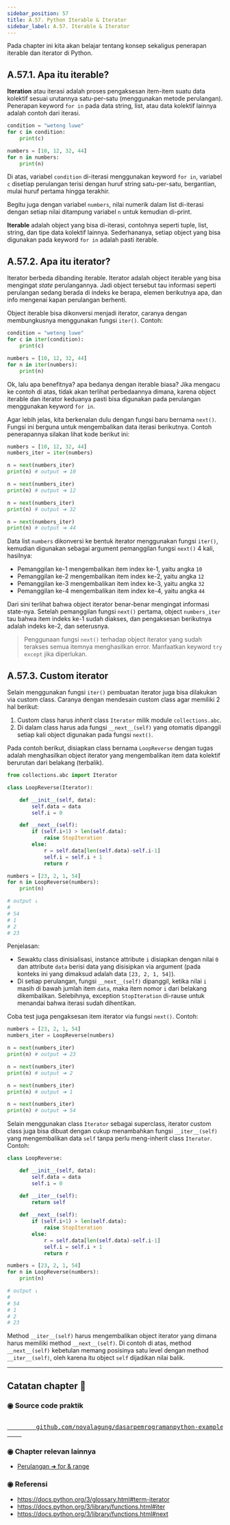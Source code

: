```yaml
---
sidebar_position: 57
title: A.57. Python Iterable & Iterator
sidebar_label: A.57. Iterable & Iterator
---
```


Pada chapter ini kita akan belajar tentang konsep sekaligus penerapan iterable dan iterator di Python.

## A.57.1. Apa itu iterable?

**Iteration** atau iterasi adalah proses pengaksesan item-item suatu data kolektif sesuai urutannya satu-per-satu (menggunakan metode perulangan). Penerapan keyword `for in` pada data string, list, atau data kolektif lainnya adalah contoh dari iterasi.

```python
condition = "weteng luwe"
for c in condition:
    print(c)

numbers = [10, 12, 32, 44]
for n in numbers:
    print(n)
```

Di atas, variabel `condition` di-iterasi menggunakan keyword `for in`, variabel `c` disetiap perulangan terisi dengan huruf string satu-per-satu, bergantian, mulai huruf pertama hingga terakhir.

Begitu juga dengan variabel `numbers`, nilai numerik dalam list di-iterasi dengan setiap nilai ditampung variabel `n` untuk kemudian di-print.

**Iterable** adalah object yang bisa di-iterasi, contohnya seperti tuple, list, string, dan tipe data kolektif lainnya. Sederhananya, setiap object yang bisa digunakan pada keyword `for in` adalah pasti iterable.

## A.57.2. Apa itu iterator?

Iterator berbeda dibanding iterable. Iterator adalah object iterable yang bisa mengingat *state* perulangannya. Jadi object tersebut tau informasi seperti perulangan sedang berada di indeks ke berapa, elemen berikutnya apa, dan info mengenai kapan perulangan berhenti.

Object iterable bisa dikonversi menjadi iterator, caranya dengan membungkusnya menggunakan fungsi `iter()`. Contoh:

```python
condition = "weteng luwe"
for c in iter(condition):
    print(c)

numbers = [10, 12, 32, 44]
for n in iter(numbers):
    print(n)
```

Ok, lalu apa benefitnya? apa bedanya dengan iterable biasa? Jika mengacu ke contoh di atas, tidak akan terlihat perbedaannya dimana, karena object iterable dan iterator keduanya pasti bisa digunakan pada perulangan menggunakan keyword `for in`.

Agar lebih jelas, kita berkenalan dulu dengan fungsi baru bernama `next()`. Fungsi ini berguna untuk mengembalikan data iterasi berikutnya. Contoh penerapannya silakan lihat kode berikut ini:

```python
numbers = [10, 12, 32, 44]
numbers_iter = iter(numbers)

n = next(numbers_iter)
print(n) # output ➜ 10

n = next(numbers_iter)
print(n) # output ➜ 12

n = next(numbers_iter)
print(n) # output ➜ 32

n = next(numbers_iter)
print(n) # output ➜ 44
```

Data list `numbers` dikonversi ke bentuk iterator menggunakan fungsi `iter()`, kemudian digunakan sebagai argument pemanggilan fungsi `next()` 4 kali, hasilnya:

- Pemanggilan ke-1 mengembalikan item index ke-1, yaitu angka `10`
- Pemanggilan ke-2 mengembalikan item index ke-2, yaitu angka `12`
- Pemanggilan ke-3 mengembalikan item index ke-3, yaitu angka `32`
- Pemanggilan ke-4 mengembalikan item index ke-4, yaitu angka `44`

Dari sini terlihat bahwa object iterator benar-benar mengingat informasi state-nya. Setelah pemanggilan fungsi `next()` pertama, object `numbers_iter` tau bahwa item indeks ke-1 sudah diakses, dan pengaksesan berikutnya adalah indeks ke-2, dan seterusnya.

> Penggunaan fungsi `next()` terhadap object iterator yang sudah terakses semua itemnya menghasilkan error. Manfaatkan keyword `try except` jika diperlukan.

## A.57.3. Custom iterator

Selain menggunakan fungsi `iter()` pembuatan iterator juga bisa dilakukan via custom class. Caranya dengan mendesain custom class agar memiliki 2 hal berikut:

1. Custom class harus *inherit* class `Iterator` milik module `collections.abc`.
2. Di dalam class harus ada fungsi `__next__(self)` yang otomatis dipanggil setiap kali object digunakan pada fungsi `next()`.

Pada contoh berikut, disiapkan class bernama `LoopReverse` dengan tugas adalah menghasilkan object iterator yang mengembalikan item data kolektif berurutan dari belakang (terbalik).

```python
from collections.abc import Iterator

class LoopReverse(Iterator):

    def __init__(self, data):
        self.data = data
        self.i = 0

    def __next__(self):
        if (self.i+1) > len(self.data):
            raise StopIteration
        else:
            r = self.data[len(self.data)-self.i-1]
            self.i = self.i + 1
            return r

numbers = [23, 2, 1, 54]
for n in LoopReverse(numbers):
    print(n)

# output ↓
#
# 54
# 1
# 2
# 23
```

Penjelasan:
- Sewaktu class dinisialisasi, instance attribute `i` disiapkan dengan nilai `0` dan attribute `data` berisi data yang disisipkan via argument (pada konteks ini yang dimaksud adalah data `[23, 2, 1, 54]`).
- Di setiap perulangan, fungsi `__next__(self)` dipanggil, ketika nilai `i` masih di bawah jumlah item `data`, maka item nomor `i` dari belakang dikembalikan. Selebihnya, exception `StopIteration` di-rause untuk menandai bahwa iterasi sudah dihentikan.

Coba test juga pengaksesan item iterator via fungsi `next()`. Contoh:

```python
numbers = [23, 2, 1, 54]
numbers_iter = LoopReverse(numbers)

n = next(numbers_iter)
print(n) # output ➜ 23

n = next(numbers_iter)
print(n) # output ➜ 2

n = next(numbers_iter)
print(n) # output ➜ 1

n = next(numbers_iter)
print(n) # output ➜ 54
```

Selain menggunakan class `Iterator` sebagai superclass, iterator custom class juga bisa dibuat dengan cukup menambahkan fungsi `__iter__(self)` yang mengembalikan data `self` tanpa perlu meng-inherit class `Iterator`. Contoh:

```python
class LoopReverse:

    def __init__(self, data):
        self.data = data
        self.i = 0

    def __iter__(self):
        return self
    
    def __next__(self):
        if (self.i+1) > len(self.data):
            raise StopIteration
        else:
            r = self.data[len(self.data)-self.i-1]
            self.i = self.i + 1
            return r

numbers = [23, 2, 1, 54]
for n in LoopReverse(numbers):
    print(n)

# output ↓
#
# 54
# 1
# 2
# 23
```

Method `__iter__(self)` harus mengembalikan object iterator yang dimana harus memiliki method `__next__(self)`. Di contoh di atas, method `__next__(self)` kebetulan memang posisinya satu level dengan method `__iter__(self)`, oleh karena itu object `self` dijadikan nilai balik.

---

<div class="section-footnote">

## Catatan chapter 📑

### ◉ Source code praktik

<pre>
    <a href="https://github.com/novalagung/dasarpemrogramanpython-example/tree/master/iterable-iterator">
        github.com/novalagung/dasarpemrogramanpython-example/../iterable-iterator
    </a>
</pre>

### ◉ Chapter relevan lainnya

- [Perulangan ➜ for & range](/basic/for-range)

### ◉ Referensi

- https://docs.python.org/3/glossary.html#term-iterator
- https://docs.python.org/3/library/functions.html#iter
- https://docs.python.org/3/library/functions.html#next

</div>
